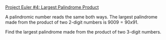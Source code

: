 [Project Euler #4: Largest Palindrome Product](https://www.hackerrank.com/contests/projecteuler/challenges/euler004/problem)

A palindromic number reads the same both ways. The largest palindrome made from the product of two $2$-digit numbers is $9009 = 90 x 91$.

Find the largest palindrome made from the product of two $3$-digit numbers.